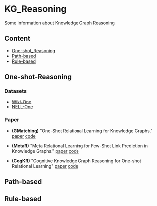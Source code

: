 # KG_Reasoning
Some information about Knowledge Graph Reasoning

## Content

* [One-shot_Reasoning](#One-shot_Reasoning)
* [Path-based](#Path-based)
* [Rule-based](#Rule-based)

## One-shot-Reasoning

### Datasets
- [Wiki-One](https://sites.cs.ucsb.edu/~xwhan/datasets/wiki.tar.gz)
- [NELL-One](https://sites.cs.ucsb.edu/~xwhan/datasets/nell.tar.gz)
### Paper

- **(GMatching)** "One-Shot Relational Learning for Knowledge Graphs." [paper](https://arxiv.org/abs/1808.09040) [code](https://github.com/xwhan/One-shot-Relational-Learning) 

- **(MetaR)** "Meta Relational Learning for Few-Shot Link Prediction in Knowledge Graphs." [paper](https://www.aclweb.org/anthology/D19-1431/) [code](https://github.com/AnselCmy/MetaR)

- **(CogKR)** "Cognitive Knowledge Graph Reasoning for One-shot Relational Learning" [paper](https://arxiv.org/abs/1906.05489) [code](https://github.com/THUDM/CogKR)

## Path-based

## Rule-based
